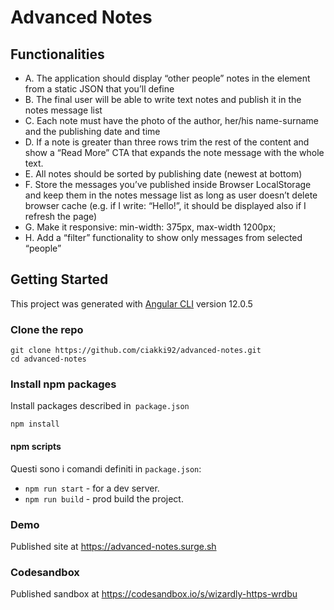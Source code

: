 # Advanced Notes

## Functionalities
- A. The application should display “other people” notes in the element from a static JSON that you’ll define
- B. The final user will be able to write text notes and publish it in the notes message list
- C. Each note must have the photo of the author, her/his name-surname and the publishing date and time
- D. If a note is greater than three rows trim the rest of the content and show a “Read More” CTA that expands the note message with the whole text.
- E. All notes should be sorted by publishing date (newest at bottom)
- F. Store the messages you’ve published inside Browser LocalStorage and keep them in the notes message list as long as user doesn’t delete browser cache (e.g. if I write: “Hello!”, it should be displayed also if I refresh the page)
- G. Make it responsive: min-width: 375px, max-width 1200px;
- H. Add a “filter” functionality to show only messages from selected “people”

## Getting Started

This project was generated with [Angular CLI](https://github.com/angular/angular-cli) version 12.0.5

### Clone the repo

```shell
git clone https://github.com/ciakki92/advanced-notes.git
cd advanced-notes
```

### Install npm packages

Install packages described in` package.json`

```shell
npm install
```

#### npm scripts

Questi sono i comandi definiti in `package.json`:

* `npm run start` - for a dev server.
* `npm run build` - prod build the project.

### Demo

Published site at https://advanced-notes.surge.sh

### Codesandbox

Published sandbox at https://codesandbox.io/s/wizardly-https-wrdbu
